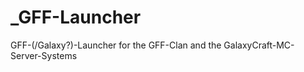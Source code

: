 _GFF-Launcher
=============

GFF-(/Galaxy?)-Launcher for the GFF-Clan and the GalaxyCraft-MC-Server-Systems
